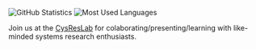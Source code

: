 <p float="left">
  <img align="top" src="https://github-readme-stats.vercel.app/api?username=gayashanna&count_private=true&show_icons=true&theme=swift&include_all_commits=true&hide_rank=true" alt="GitHub Statistics" />
  <img align="top" src="https://github-readme-stats.vercel.app/api/top-langs/?username=gayashanna&theme=swift&layout=compact" alt="Most Used Languages" /> 
</p>

Join us at the [CysResLab](https://cysreslab.github.io/web/) for colaborating/presenting/learning with like-minded systems research enthusiasts.
